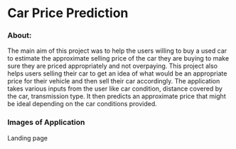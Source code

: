 # Car Price Prediction

### **About:**
The main aim of this project was to help the users willing to buy a used car to estimate the approximate selling price of the car they are buying to make sure they are priced appropriately and not overpaying. This project also helps users selling their car to get an idea of what would be an appropriate price for their vehicle and then sell their car accordingly. The application takes various inputs from the user like car condition, distance covered by the car, transmission type. It then predicts an approximate price that might be ideal depending on the car conditions provided. 

### Images of Application

Landing page
